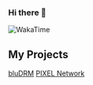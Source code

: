 ### Hi there 👋
<img alt="WakaTime" src="https://github-readme-stats.vercel.app/api/wakatime?username=bludotbat"/>
<h2>My Projects</h2>
<a href="https://bludrm.lol">bluDRM</a> 
<a href="https://pixelnetwork.co">PIXEL Network</a>


